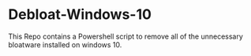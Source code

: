 # Debloat-Windows-10
This Repo contains a Powershell script to remove all of the unnecessary bloatware installed on windows 10. 
